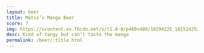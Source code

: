 ```yaml
---
layout: beer
title: Matso’s Mango Beer
score: 7
img: https://scontent.xx.fbcdn.net/v/t1.0-0/p480x480/10294225_10152425241078745_7192155480482123122_n.jpg?oh=7c29763ccac543744823a1525b03bbe4&oe=591091A3
desc: Kind of tangy but can’t taste the mango
permalink: /beer/:title.html
---
```


